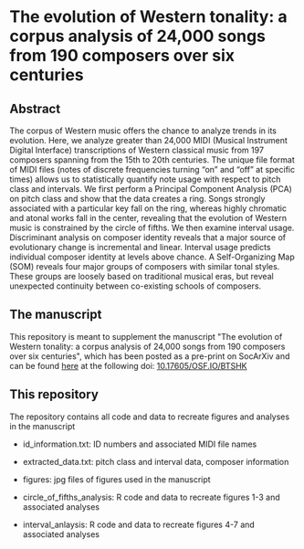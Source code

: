 # The evolution of Western tonality: a corpus analysis of 24,000 songs from 190 composers over six centuries

## Abstract

The corpus of Western music offers the chance to analyze trends in its evolution. Here, we analyze greater than 24,000 MIDI (Musical Instrument Digital Interface) transcriptions of Western classical music from 197 composers spanning from the 15th to 20th centuries. The unique file format of MIDI files (notes of discrete frequencies turning “on” and “off” at specific times) allows us to statistically quantify note usage with respect to pitch class and intervals. We first perform a Principal Component Analysis (PCA) on pitch class and show that the data creates a ring. Songs strongly associated with a particular key fall on the ring, whereas highly chromatic and atonal works fall in the center, revealing that the evolution of Western music is constrained by the circle of fifths. We then examine interval usage. Discriminant analysis on composer identity reveals that a major source of evolutionary change is incremental and linear. Interval usage predicts individual composer identity at levels above chance. A Self-Organizing Map (SOM) reveals four major groups of composers with similar tonal styles. These groups are loosely based on traditional musical eras, but reveal unexpected continuity between co-existing schools of composers.

## The manuscript

This repository is meant to supplement the manuscript "The evolution of Western tonality: a corpus analysis of 24,000 songs from 190 composers over six centuries", which has been posted as a pre-print on SocArXiv and can be found [here](https://www.doi.org/10.17605/OSF.IO/BTSHK) at the following doi: [10.17605/OSF.IO/BTSHK](https://www.doi.org/10.17605/OSF.IO/BTSHK)

## This repository

The repository contains all code and data to recreate figures and analyses in the manuscript

* id_information.txt: ID numbers and associated MIDI file names

* extracted_data.txt: pitch class and interval data, composer information

* figures: jpg files of figures used in the manuscript

* circle_of_fifths_analysis: R code and data to recreate figures 1-3 and associated analyses

* interval_anlaysis: R code and data to recreate figures 4-7 and associated analyses


